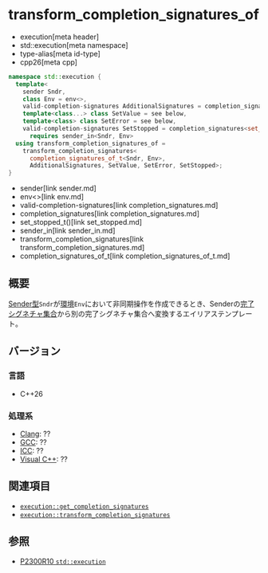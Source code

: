 # transform_completion_signatures_of
* execution[meta header]
* std::execution[meta namespace]
* type-alias[meta id-type]
* cpp26[meta cpp]

```cpp
namespace std::execution {
  template<
    sender Sndr,
    class Env = env<>,
    valid-completion-signatures AdditionalSignatures = completion_signatures<>,
    template<class...> class SetValue = see below,
    template<class> class SetError = see below,
    valid-completion-signatures SetStopped = completion_signatures<set_stopped_t()>>
      requires sender_in<Sndr, Env>
  using transform_completion_signatures_of =
    transform_completion_signatures<
      completion_signatures_of_t<Sndr, Env>,
      AdditionalSignatures, SetValue, SetError, SetStopped>;
}
```
* sender[link sender.md]
* env<>[link env.md]
* valid-completion-signatures[link completion_signatures.md]
* completion_signatures[link completion_signatures.md]
* set_stopped_t()[link set_stopped.md]
* sender_in[link sender_in.md]
* transform_completion_signatures[link transform_completion_signatures.md]
* completion_signatures_of_t[link completion_signatures_of_t.md]

## 概要
[Sender型](sender.md)`Sndr`が[環境](../queryable.md)`Env`において非同期操作を作成できるとき、Senderの[完了シグネチャ集合](get_completion_signatures.md)から別の完了シグネチャ集合へ変換するエイリアステンプレート。


## バージョン
### 言語
- C++26

### 処理系
- [Clang](/implementation.md#clang): ??
- [GCC](/implementation.md#gcc): ??
- [ICC](/implementation.md#icc): ??
- [Visual C++](/implementation.md#visual_cpp): ??


## 関連項目
- [`execution::get_completion_signatures`](get_completion_signatures.md)
- [`execution::transform_completion_signatures`](transform_completion_signatures.md)


## 参照
- [P2300R10 `std::execution`](https://www.open-std.org/jtc1/sc22/wg21/docs/papers/2024/p2300r10.html)
